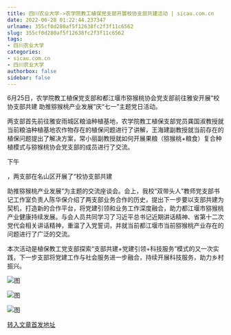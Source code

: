 ```yaml
---
title: 四川农业大学->农学院教工植保党支部开展校协支部共建活动 | sicau.com.cn
date: 2022-06-28 01:22:44.237347
urlname: 355cf0d280af5f12638fc2f3f11c6562
slug: 355cf0d280af5f12638fc2f3f11c6562
tags: 
- 四川农业大学
categories:
- sicau.com.cn
- 四川农业大学
authorbox: false
sidebar: false
---
```

6月25日，农学院教工植保党支部和都江堰市猕猴桃协会党支部前往雅安开展“校协支部共建 助推猕猴桃产业发展”庆“七一”主题党日活动。

两支部首先前往雅安雨城区粮油种植基地，农学院教工植保支部党员龚国淑教授就当前粮油种植基地农作物存在的植保问题进行了讲解，王海建副教授就当前存在的植保问题提出了解决方案，常小丽副教授就如何开展果粮（猕猴桃+粮食）复合种植模式与猕猴桃协会党支部的成员进行了交流。

下午
<!--more-->
，两支部在名山区开展了“校协支部共建

助推猕猴桃产业发展”为主题的交流座谈会。会上，我校“双带头人”教师党支部书记工作室负责人陈华保介绍了两支部业务合作的历史，提出下一步要以支部共建为契机，打造新的合作平台，将党建引领和业务工作深度融合，助力都江堰市猕猴桃产业健康持续发展。与会人员共同学习了习近平总书记近期讲话精神、省第十二次党代会相关讲话精神，重温了入党誓词，并就当前都江堰市当前猕猴桃产业存在的问题进行了广泛的交流。

本次活动是植保教工党支部探索“支部共建+党建引领+科技服务”模式的又一次实践，下一步支部将党建工作与社会服务进一步融合，持续开展科技服务，助力乡村振兴。

![图](https://news.sicau.edu.cn/__local/5/57/81/2D7D44BC37C27FD3092F7C33019_CD17B66A_26C59.jpg)

![图](https://news.sicau.edu.cn/__local/1/7E/B7/2777C5828DA45CAF667DFB5E4AB_7C4C1DFB_583BF.jpg)

![图](https://news.sicau.edu.cn/__local/4/F7/13/9F6A1F99586C474E604263E80CF_99859523_4A554.jpg)

[转入文章首发地址](https://news.sicau.edu.cn/info/1078/68566.htm)